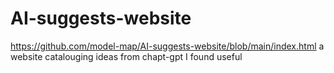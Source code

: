 # AI-suggests-website
https://github.com/model-map/AI-suggests-website/blob/main/index.html
a website catalouging ideas from chapt-gpt I found useful
